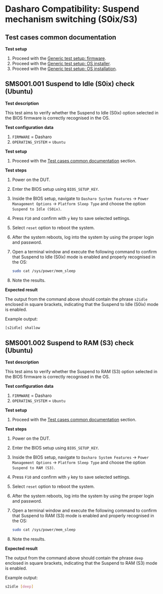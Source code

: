 # Dasharo Compatibility: Suspend mechanism switching (S0ix/S3)

## Test cases common documentation

**Test setup**

1. Proceed with the
    [Generic test setup: firmware](../generic-test-setup.md#firmware).
1. Proceed with the
    [Generic test setup: OS installer](../generic-test-setup.md#os-installer).
1. Proceed with the
    [Generic test setup: OS installation](../generic-test-setup.md#os-installation).

## SMS001.001 Suspend to Idle (S0ix) check (Ubuntu)

**Test description**

This test aims to verify whether the Suspend to Idle (S0ix) option selected in
the BIOS firmware is correctly recognised in the OS.

**Test configuration data**

1. `FIRMWARE` = Dasharo
1. `OPERATING_SYSTEM` = `Ubuntu`

**Test setup**

1. Proceed with the
    [Test cases common documentation](#test-cases-common-documentation) section.

**Test steps**

1. Power on the DUT.
1. Enter the BIOS setup using `BIOS_SETUP_KEY`.
1. Inside the BIOS setup, navigate to `Dasharo System Features` ->
    `Power Management Options` -> `Platform Sleep Type` and choose the option
    `Suspend to Idle (S0ix)`.
1. Press `F10` and confirm with `y` key to save selected settings.
1. Select `reset` option to reboot the system.
1. After the system reboots, log into the system by using the proper login and
    password.
1. Open a terminal window and execute the following command to confirm that
    Suspend to Idle (S0ix) mode is enabled and properly recognised in the OS:

    ```bash
    sudo cat /sys/power/mem_sleep
    ```

1. Note the results.

**Expected result**

The output from the command above should contain the phrase `s2idle` enclosed
in square brackets, indicating that the Suspend to Idle (S0ix) mode is
enabled.

Example output:

```bash
[s2idle] shallow
```

## SMS001.002 Suspend to RAM (S3) check (Ubuntu)

**Test description**

This test aims to verify whether the Suspend to RAM (S3) option selected in
the BIOS firmware is correctly recognised in the OS.

**Test configuration data**

1. `FIRMWARE` = Dasharo
1. `OPERATING_SYSTEM` = `Ubuntu`

**Test setup**

1. Proceed with the
    [Test cases common documentation](#test-cases-common-documentation) section.

**Test steps**

1. Power on the DUT.
1. Enter the BIOS setup using `BIOS_SETUP_KEY`.
1. Inside the BIOS setup, navigate to `Dasharo System Features` ->
    `Power Management Options` -> `Platform Sleep Type` and choose the option
    `Suspend to RAM (S3)`.
1. Press `F10` and confirm with `y` key to save selected settings.
1. Select `reset` option to reboot the system.
1. After the system reboots, log into the system by using the proper login and
    password.
1. Open a terminal window and execute the following command to confirm that
    Suspend to RAM (S3) mode is enabled and properly recognised in the OS:

    ```bash
    sudo cat /sys/power/mem_sleep
    ```

1. Note the results.

**Expected result**

The output from the command above should contain the phrase `deep` enclosed
in square brackets, indicating that the Suspend to RAM (S3) mode is
enabled.

Example output:

```bash
s2idle [deep]
```
